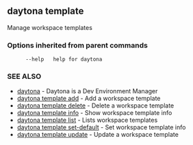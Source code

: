 ## daytona template

Manage workspace templates

### Options inherited from parent commands

```
      --help   help for daytona
```

### SEE ALSO

* [daytona](daytona.md)	 - Daytona is a Dev Environment Manager
* [daytona template add](daytona_template_add.md)	 - Add a workspace template
* [daytona template delete](daytona_template_delete.md)	 - Delete a workspace template
* [daytona template info](daytona_template_info.md)	 - Show workspace template info
* [daytona template list](daytona_template_list.md)	 - Lists workspace templates
* [daytona template set-default](daytona_template_set-default.md)	 - Set workspace template info
* [daytona template update](daytona_template_update.md)	 - Update a workspace template

